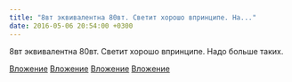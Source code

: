 ```yaml
---
title: "8вт эквивалентна 80вт. Светит хорошо впринципе. На..."
date: 2016-05-06 20:54:00 +0300
---
```


8вт эквивалентна 80вт. Светит хорошо впринципе. Надо больше таких.


[Вложение](https://vk.com/photo41076938_413801071)
[Вложение](https://vk.com/photo41076938_413801078)
[Вложение](https://vk.com/photo41076938_413801086)
[Вложение](https://vk.com/photo41076938_413801093)
